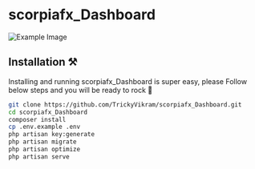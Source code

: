 
# scorpiafx_Dashboard

![Example Image](https://github.com/TrickyVikram/scorpiafx_Dashboard/blob/main/img/Screenshot%202024-07-14%20at%206.16.37%E2%80%AFPM.png)


## Installation ⚒️

Installing and running scorpiafx_Dashboard  is super easy, please Follow below steps and you will be ready to rock 🤘


```bash
git clone https://github.com/TrickyVikram/scorpiafx_Dashboard.git
cd scorpiafx_Dashboard
composer install
cp .env.example .env
php artisan key:generate
php artisan migrate
php artisan optimize
php artisan serve
```
